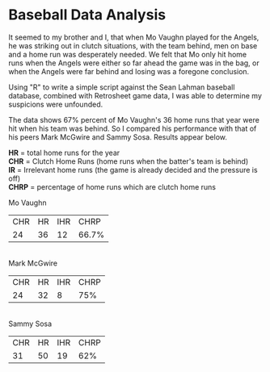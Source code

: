 # Baseball Data Analysis
It seemed to my brother and I, that when Mo Vaughn played for the Angels, he was striking out in clutch situations, with the team behind,  men on base and a home run was desperately needed. We felt that Mo only hit home runs when the Angels were either so far ahead the game was in the bag, or when the Angels were far behind and losing was a foregone conclusion.

Using "R" to write a simple script against the Sean Lahman baseball database, combined with Retrosheet game data, I was able to determine my suspicions were unfounded.

The data shows 67% percent of Mo Vaughn's 36 home runs that year were hit when his team was behind.
So I compared his performance with that of his peers Mark McGwire and Sammy Sosa. Results appear below.

**HR** = total home runs for the year<br />
**CHR** = Clutch Home Runs (home runs when the batter's team is behind)<br />
**IR** = Irrelevant home runs (the game is already decided and the pressure is off)<br />
**CHRP** = percentage of home runs which are clutch home runs

Mo Vaughn
<table>
<tr><td>CHR</td><td>HR</td><td>IHR</td><td>CHRP</td></tr>
<tr><td>24</td><td>36</td><td>12</td><td>66.7%</td></tr>
</table>
<br />
Mark McGwire
<table>
<tr><td>CHR</td><td>HR</td><td>IHR</td><td>CHRP</td></tr>
<tr><td>24</td><td>32</td><td>8</td><td>75%</td></tr>
</table>
<br />
Sammy Sosa
<table>
<tr><td>CHR</td><td>HR</td><td>IHR</td><td>CHRP</td></tr>
<tr><td>31</td><td>50</td><td>19</td><td>62%</td></tr>
</table>
